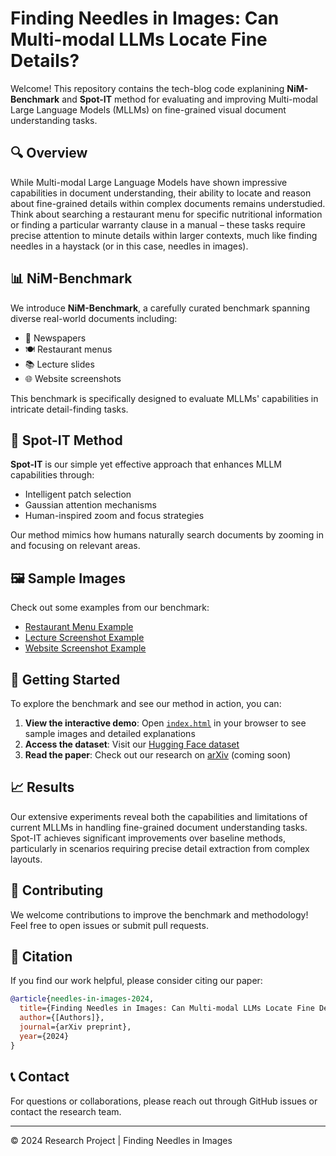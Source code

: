 # Finding Needles in Images: Can Multi-modal LLMs Locate Fine Details?

Welcome! This repository contains the tech-blog code explanining **NiM-Benchmark** and **Spot-IT** method for evaluating and improving Multi-modal Large Language Models (MLLMs) on fine-grained visual document understanding tasks.

## 🔍 Overview

While Multi-modal Large Language Models have shown impressive capabilities in document understanding, their ability to locate and reason about fine-grained details within complex documents remains understudied. Think about searching a restaurant menu for specific nutritional information or finding a particular warranty clause in a manual – these tasks require precise attention to minute details within larger contexts, much like finding needles in a haystack (or in this case, needles in images).

## 📊 NiM-Benchmark

We introduce **NiM-Benchmark**, a carefully curated benchmark spanning diverse real-world documents including:
- 📰 Newspapers
- 🍽️ Restaurant menus  
- 📚 Lecture slides
- 🌐 Website screenshots

This benchmark is specifically designed to evaluate MLLMs' capabilities in intricate detail-finding tasks.

## 🎯 Spot-IT Method

**Spot-IT** is our simple yet effective approach that enhances MLLM capabilities through:
- Intelligent patch selection
- Gaussian attention mechanisms
- Human-inspired zoom and focus strategies

Our method mimics how humans naturally search documents by zooming in and focusing on relevant areas.

## 🖼️ Sample Images

Check out some examples from our benchmark:

- [Restaurant Menu Example](Sample_imgs/Restaurant.png)
- [Lecture Screenshot Example](Sample_imgs/Lecture%20SS.png)
- [Website Screenshot Example](Sample_imgs/Website_SS.png)

## 🚀 Getting Started

To explore the benchmark and see our method in action, you can:

1. **View the interactive demo**: Open [`index.html`](index.html) in your browser to see sample images and detailed explanations
2. **Access the dataset**: Visit our [Hugging Face dataset](https://huggingface.co/datasets/AST-FRI/needles-in-images)
3. **Read the paper**: Check out our research on [arXiv](https://arxiv.org/abs/your-paper-id) (coming soon)

## 📈 Results

Our extensive experiments reveal both the capabilities and limitations of current MLLMs in handling fine-grained document understanding tasks. Spot-IT achieves significant improvements over baseline methods, particularly in scenarios requiring precise detail extraction from complex layouts.

## 🤝 Contributing

We welcome contributions to improve the benchmark and methodology! Feel free to open issues or submit pull requests.

## 📄 Citation

If you find our work helpful, please consider citing our paper:

```bibtex
@article{needles-in-images-2024,
  title={Finding Needles in Images: Can Multi-modal LLMs Locate Fine Details?},
  author={[Authors]},
  journal={arXiv preprint},
  year={2024}
}
```

## 📞 Contact

For questions or collaborations, please reach out through GitHub issues or contact the research team.

---

© 2024 Research Project | Finding Needles in Images
